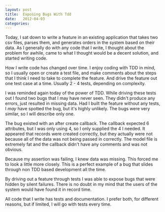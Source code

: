 ```yaml
---
layout: post
title:  Exposing Bugs With Tdd
date:   2012-04-03
categories:
---
```


Today, I sat down to write a feature in an existing application that takes two csv files, parses them, and generates orders in the system based on their data. As I generally do with any code that I write, I thought about the problem for awhile, came to what I thought would be a decent solution, and started writing code.

How I write code has changed over time. I enjoy coding with TDD in mind, so I usually open or create a test file, and make comments about the steps that I think I need to take to complete the feature. And drive the feature out one test case at a time. Usually 2 - 4 tests, depending on complexity.

I was reminded again today of the power of TDD. While driving these tests out I found two bugs that I may have never seen. They didn't produce any errors, just resulted in missing data. Had I built the feature without any tests, I _may_ have spotted the bug, but it's highly unlikely. The bugs were very similar, so I will describe only one.

The bug existed with an after create callback. The callback expected 6 attributes, but I was only using 4, so I only supplied the 4 I needed. It appeared that records were created correctly, but they actually were not because all of the data was not being passed in correctly. The model file is extremely fat and the callback didn't have any comments and was not obvious.

Because my assertion was failing, I knew data was missing. This forced me to look a little more closely. This is a perfect example of a bug that slides through non TDD based development all the time.

By driving out a feature through tests I was able to expose bugs that were hidden by silent failures. There is no doubt in my mind that the users of the system would have found it in record time.

All code that I write has tests and documentation. I prefer both, for different reasons, but if limited, I will go with tests every time.
